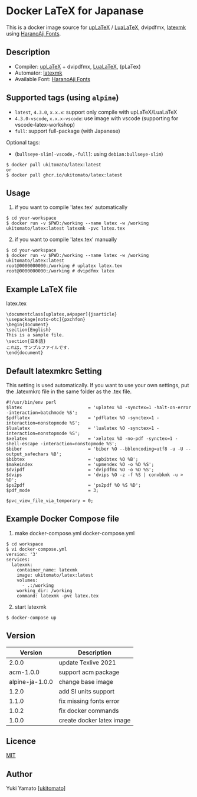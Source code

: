 Docker LaTeX for Japanase
====

This is a docker image source for [upLaTeX](https://texwiki.texjp.org/?upTeX%2CupLaTeX)
/ [LuaLaTeX](https://texwiki.texjp.org/?LuaTeX), dvipdfmx, [latexmk](https://texwiki.texjp.org/?Latexmk)
using [HaranoAji Fonts](https://github.com/trueroad/HaranoAjiFonts).

## Description

- Compiler: [upLaTeX](https://texwiki.texjp.org/?upTeX%2CupLaTeX) +
  dvipdfmx, [LuaLaTeX](https://texwiki.texjp.org/?LuaTeX), (pLaTex)
- Automator: [latexmk](https://texwiki.texjp.org/?Latexmk)
- Available Font: [HaranoAji Fonts](https://github.com/trueroad/HaranoAjiFonts)

## Supported tags (using `alpine`)
- `latest`, `4.3.0`, `x.x.x`: support only compile with upLaTeX/LuaLaTeX
- `4.3.0-vscode`, `x.x.x-vscode`: use image with vscode (supporting for vscode-latex-workshop)
- `full`: support full-package (with Japanese)

Optional tags:
- (`bullseye-slim[-vscode,-full]`: using `debian:bullseye-slim`)

```
$ docker pull ukitomato/latex:latest
or
$ docker pull ghcr.io/ukitomato/latex:latest
```

## Usage

1. if you want to compile 'latex.tex' automatically

```
$ cd your-workspace
$ docker run -v $PWD:/working --name latex -w /working ukitomato/latex:latest latexmk -pvc latex.tex
```

2. if you want to compile 'latex.tex' manually

```
$ cd your-workspace
$ docker run -v $PWD:/working --name latex -w /working ukitomato/latex:latest
root@0000000000:/working # uplatex latex.tex
root@0000000000:/working # dvipdfmx latex
```

## Example LaTeX file

latex.tex

```
\documentclass[uplatex,a4paper]{jsarticle}
\usepackage[noto-otc]{pxchfon}
\begin{document}
\section{English}
This is a sample file.
\section{日本語}
これは，サンプルファイルです．
\end{document}
```

## Default latexmkrc Setting

This setting is used automatically. If you want to use your own settings, put the .latexmkrc file in the same folder as
the .tex file.

```
#!/usr/bin/env perl
$latex                         = 'uplatex %O -synctex=1 -halt-on-error -interaction=batchmode %S';
$pdflatex                      = 'pdflatex %O -synctex=1 -interaction=nonstopmode %S';
$lualatex                      = 'lualatex %O -synctex=1 -interaction=nonstopmode %S';
$xelatex                       = 'xelatex %O -no-pdf -synctex=1 -shell-escape -interaction=nonstopmode %S';
$biber                         = 'biber %O --bblencoding=utf8 -u -U --output_safechars %B';
$bibtex                        = 'upbibtex %O %B';
$makeindex                     = 'upmendex %O -o %D %S';
$dvipdf                        = 'dvipdfmx %O -o %D %S';
$dvips                         = 'dvips %O -z -f %S | convbkmk -u > %D';
$ps2pdf                        = 'ps2pdf %O %S %D';
$pdf_mode                      = 3;

$pvc_view_file_via_temporary = 0;
```

## Example Docker Compose file

1. make docker-compose.yml docker-compose.yml

```
$ cd workspace
$ vi docker-compose.yml
version: '3'
services:
  latexmk:
    container_name: latexmk
    image: ukitomato/latex:latest
    volumes:
      - .:/working
    working_dir: /working
    command: latexmk -pvc latex.tex
```

2. start latexmk

```
$ docker-compose up
```

## Version

| Version         | Description               |
|-----------------|---------------------------|
| 2.0.0           | update Texlive 2021       |
| acm-1.0.0       | support acm package       |
| alpine-ja-1.0.0 | change base image         |
| 1.2.0           | add SI units support      |
| 1.1.0           | fix missing fonts error   |
| 1.0.2           | fix docker commands       |
| 1.0.0           | create docker latex image |

## Licence

[MIT](https://github.com/ukitomato/docker-latex/blob/master/LICENSE)

## Author

Yuki Yamato [[ukitomato](https://github.com/ukitomato)]
